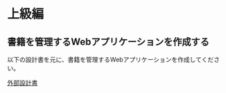 # 上級編

## 書籍を管理するWebアプリケーションを作成する

以下の設計書を元に、書籍を管理するWebアプリケーションを作成してください。

[外部設計書](https://solxyz-jsn.github.io/bookmanagement-screen-design-mono/)
